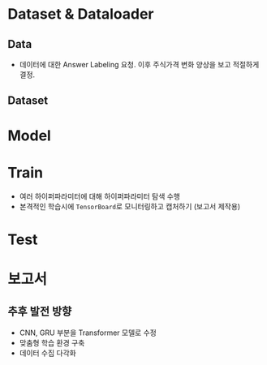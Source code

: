 # Dataset & Dataloader
## Data
- 데이터에 대한 Answer Labeling 요청. 이후 주식가격 변화 양상을 보고 적절하게 결정.

## Dataset


# Model


# Train
- 여러 하이퍼파라미터에 대해 하이퍼파라미터 탐색 수행
- 본격적인 학습시에 `TensorBoard`로 모니터링하고 캡처하기 (보고서 제작용)

# Test


# 보고서
## 추후 발전 방향
- CNN, GRU 부분을 Transformer 모델로 수정
- 맞춤형 학습 환경 구축
- 데이터 수집 다각화
